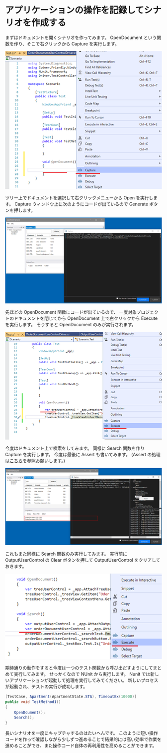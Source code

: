 # アプリケーションの操作を記録してシナリオを作成する

まずはドキュメントを開くシナリオを作ってみます。
OpenDocument という関数を作り、そこで右クリックから Capture を実行します。

![!Capture.Start.png](../Img/Capture.Start.png)

ツリー上でドキュメントを選択して右クリックメニューから Open を実行します。
Capture ウィンドウ上に次のようにコードが出ているので Generate ボタンを押します。

![!Capture.OpenDocument.png](../Img/Capture.OpenDocument.png)

先ほどの OpenDocument 関数にコードが出ているので、
一度対象プロジェクトのドキュメントを閉じてから
OpenDocument 上で右クリックから Execute を実行します。
そうすると OpenDocument のみが実行されます。

![!Capture.Execute.png](../Img/Capture.Execute.png)

今度はドキュメント上で検索をしてみます。
同様に Search 関数を作り Capture を実行します。
今度は最後に Assert も書いてみます。
(Assert の処理は[こちら](Customize.md#Capture)を参照お願いします。)

![!Capture.Assert.png](../Img/Capture.Assert.png)

これもまた同様に Search 関数のみ実行してみます。
実行前に OutputUserControl の Clear ボタンを押して OutputUserControl をクリアしておきます。

![!Capture.Search.Execute.png](../Img/Capture.Search.Execute.png)

期待通りの動作をすると今度は一つのテスト関数から呼び出だすようにしてまとめて実行してみます。
せっかくなので NUnit から実行します。
Nunit では新しいアプリケーションが起動して処理を実行してみてください。
新しいプロセスが起動され、テストの実行が成功します。

```cs
[TestCase, Apartment(ApartmentState.STA), TimeoutEx(10000)]
public void TestMethod1()
{
    OpenDcument();
    Search();
}
```

長いシナリオを一度にキャプチャするのはたいへんです。
このように短い操作コードを作って確認しながら少しずつ進めることで結果的には高い効率で作業を進めることができ、また操作コード自体の再利用性を高めることができます。